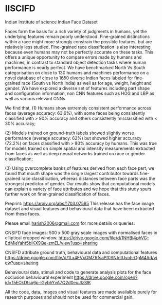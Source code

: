# IISCIFD
Indian Institute of science Indian Face Dataset

Faces form the basis for a rich variety of judgments in humans, yet the underlying features remain poorly understood. Fine-grained distinctions within a race might more strongly constrain the possible features, but are relatively less studied. Fine-grained race classification is also interesting because even humans may not be perfectly accurate on these tasks. This offers a unique opportunity to compare errors made by humans and machines, in contrast to standard object detection tasks where human performance is nearly perfect. 
We have benchmarked North Vs South categorisation on close to 130 humans and machines performance on a novel database of close to 1650 diverse Indian faces labeled for fine-grained race (South vs North India) as well as for age, weight, height and gender. We have explored a diverse set of features including part shape and configuration information, non CNN features such as HOG and LBP as well as various relevant CNNs.

We find that,
 (1) Humans show extremely consistent performance across faces (average accuracy: 63.6%), with some faces being consistently classified with > 90% accuracy and others consistently misclassified with < 30% accuracy; 

(2) Models trained on ground-truth labels showed slightly worse performance (average accuracy: 62%) but showed higher accuracy (72.2%) on faces classified with > 80% accuracy by humans. This was true for models trained on simple spatial and intensity measurements extracted from faces as well as deep neural networks trained on race or gender classification; 

(3) Using overcomplete banks of features derived from each face part, we found that mouth shape was the single largest contributor towards fine-grained race classification, whereas distances between face parts was the strongest predictor of gender. Our results show that computational models can explain a variety of face attributes and we hope that this study spurs further work on finer-grained classification of faces.

Preprint: https://arxiv.org/abs/1703.07595
This release has the face image dataset and visual features and behavioural data that have been extracted from these faces.

Please email harish2006@gmail.com for more details or queries.

CNSIFD face images: 500 x 500 gray scale images with normalised faces in elliptical cropped window. https://drive.google.com/file/d/1NHBi4phVG-EdMieYaht5biKX9Qe-zmEL/view?usp=sharing

CNSIFD attribute ground truth, behavioural data and computational features https://drive.google.com/file/d/1Lx4EVxOMZRfsaPf0SNtntUvnhrGgM4Ad/view?usp=sharing

Behavioural data, stimuli and code to generate analysis plots for the face occlusion behavioural experiment https://drive.google.com/open?id=15EOkDtsq6p-iGybhYvA7Q2d0euJlzSlK 

All the code, data, images and visual features are made availalble purely for research purposes and should not be used for commercial gain.
